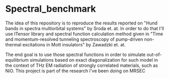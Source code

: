 # Spectral_benchmark

The idea of this repository is to reproduce the results reported on "Hund bands in spectra multiorbital systems" by Sroda et. at. In order to do that I'll use ITensor library and spectral function calculation method given in "Time and momentum-resolved tunneling spectroscopy of pump-driven non-thermal excitations in Mott insulators" by Zawadzki et. at. 

The end goal is to use those spectral functions in order to simulate out-of-equilibrium simulations based on exact diagonalization for such model in the context of THz EM radiation of strongly correlated materials, such as NiO. This project is part of the research I've been doing on MRSEC
